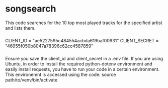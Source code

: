 # songsearch
This code searches for the 10 top most played tracks for the specified artist and lists them.

###
CLIENT_ID = "ae5227595c484554acbda619baf00931"
CLIENT_SECRET = "46955f050b8047a78396c62cc4587859"
###

Ensure you save the client_id and client_secret in a .env file.
If you are using Ubuntu, in order to install the required python-dotenv environment and easily install requests, you have to run your code in a certain environment. This environemnt is accessed using the code:            source path/to/venv/bin/activate
